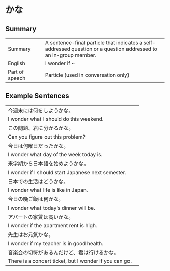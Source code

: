 # かな

## Summary

<table><tr>   <td>Summary<td>   <td>A sentence-final particle that indicates a self-addressed question or a question addressed to an in-group member.</td><tr><tr>   <td>English<td>   <td>I wonder if ~</td><tr><tr>   <td>Part of speech<td>   <td>Particle (used in conversation only)</td><tr></table></table></table>

## Example Sentences

<table><tr><td>今週末には何をしようかな。<td><tr><tr><td>I wonder what I should do this weekend.<td><tr><tr><td>この問題、君に分かるかな。<td><tr><tr><td>Can you figure out this problem?<td><tr><tr><td>今日は何曜日だったかな。<td><tr><tr><td>I wonder what day of the week today is.<td><tr><tr><td>来学期から日本語を始めようかな。<td><tr><tr><td>I wonder if I should start Japanese next semester.<td><tr><tr><td>日本での生活はどうかな。<td><tr><tr><td>I wonder what life is like in Japan.<td><tr><tr><td>今日の晩ご飯は何かな。<td><tr><tr><td>I wonder what today's dinner will be.<td><tr><tr><td>アパートの家賃は高いかな。<td><tr><tr><td>I wonder if the apartment rent is high.<td><tr><tr><td>先生はお元気かな。<td><tr><tr><td>I wonder if my teacher is in good health.<td><tr><tr><td>音楽会の切符があるんだけど、君は行けるかな。<td><tr><tr><td>There is a concert ticket, but I wonder if you can go.<td><tr></table>

